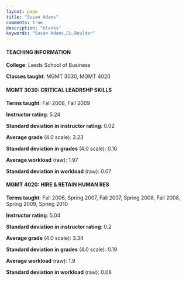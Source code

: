 ```yaml
---
layout: page
title: "Susan Adams" 
comments: true
description: "blanks"
keywords: "Susan Adams,CU,Boulder"
---
```

<head>
<script src="https://ajax.googleapis.com/ajax/libs/jquery/2.1.3/jquery.min.js"></script>
<script src="https://dl.dropboxusercontent.com/s/pc42nxpaw1ea4o9/highcharts.js?dl=0"></script>
<!-- <script src="../assets/js/highcharts.js"></script> -->
<style type="text/css">@font-face {
	font-family: "Bebas Neue";
	src: url(https://www.filehosting.org/file/details/544349/BebasNeue Regular.otf) format("opentype");
	}
	h1.Bebas { 
		font-family: "Bebas Neue", Verdana, Tahoma;
	}
</style>
</head>
	   
#### TEACHING INFORMATION

**College**: Leeds School of Business

**Classes taught**: MGMT 3030, MGMT 4020

#### MGMT 3030: CRITICAL LEADRSHP SKILLS

**Terms taught**: Fall 2008, Fall 2009

**Instructor rating**: 5.24

**Standard deviation in instructor rating**: 0.02

**Average grade** (4.0 scale): 3.23

**Standard deviation in grades** (4.0 scale): 0.16

**Average workload** (raw): 1.97

**Standard deviation in workload** (raw): 0.07

#### MGMT 4020: HIRE & RETAIN HUMAN RES

**Terms taught**: Fall 2006, Spring 2007, Fall 2007, Spring 2008, Fall 2008, Spring 2009, Spring 2010

**Instructor rating**: 5.04

**Standard deviation in instructor rating**: 0.2

**Average grade** (4.0 scale): 3.34

**Standard deviation in grades** (4.0 scale): 0.19

**Average workload** (raw): 1.9

**Standard deviation in workload** (raw): 0.08

